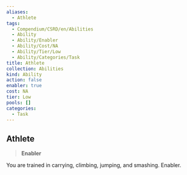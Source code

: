 ```yaml
---
aliases:
  - Athlete
tags:
  - Compendium/CSRD/en/Abilities
  - Ability
  - Ability/Enabler
  - Ability/Cost/NA
  - Ability/Tier/Low
  - Ability/Categories/Task
title: Athlete
collection: Abilities
kind: Ability
action: false
enabler: true
cost: NA
tier: Low
pools: []
categories:
  - Task
---
```

## Athlete  
>**Enabler**
  
You are trained in carrying, climbing, jumping, and smashing. Enabler.
